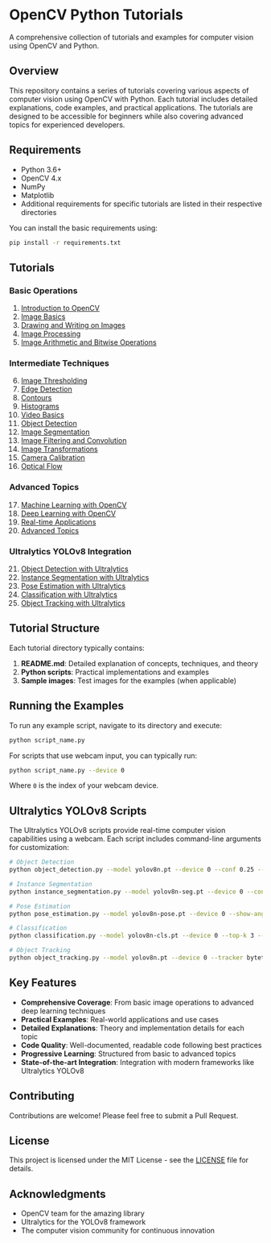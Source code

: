 # OpenCV Python Tutorials

A comprehensive collection of tutorials and examples for computer vision using OpenCV and Python.

## Overview

This repository contains a series of tutorials covering various aspects of computer vision using OpenCV with Python. Each tutorial includes detailed explanations, code examples, and practical applications. The tutorials are designed to be accessible for beginners while also covering advanced topics for experienced developers.

## Requirements

- Python 3.6+
- OpenCV 4.x
- NumPy
- Matplotlib
- Additional requirements for specific tutorials are listed in their respective directories

You can install the basic requirements using:

```bash
pip install -r requirements.txt
```

## Tutorials

### Basic Operations
1. [Introduction to OpenCV](01_introduction/README.md)
2. [Image Basics](02_image_basics/README.md)
3. [Drawing and Writing on Images](03_drawing/README.md)
4. [Image Processing](04_image_processing/README.md)
5. [Image Arithmetic and Bitwise Operations](05_image_operations/README.md)

### Intermediate Techniques
6. [Image Thresholding](06_thresholding/README.md)
7. [Edge Detection](07_edge_detection/README.md)
8. [Contours](08_contours/README.md)
9. [Histograms](09_histograms/README.md)
10. [Video Basics](10_video_basics/README.md)
11. [Object Detection](11_object_detection/README.md)
12. [Image Segmentation](12_image_segmentation/README.md)
13. [Image Filtering and Convolution](13_filtering/README.md)
14. [Image Transformations](14_transformations/README.md)
15. [Camera Calibration](15_camera_calibration/README.md)
16. [Optical Flow](16_optical_flow/README.md)

### Advanced Topics
17. [Machine Learning with OpenCV](17_machine_learning/README.md)
18. [Deep Learning with OpenCV](18_deep_learning/README.md)
19. [Real-time Applications](19_realtime_applications/README.md)
20. [Advanced Topics](20_advanced_topics/README.md)

### Ultralytics YOLOv8 Integration
21. [Object Detection with Ultralytics](21_object_detection_ultralytics/README.md)
22. [Instance Segmentation with Ultralytics](22_instance_segmentation_ultralytics/README.md)
23. [Pose Estimation with Ultralytics](23_pose_estimation_ultralytics/README.md)
24. [Classification with Ultralytics](24_classification_ultralytics/README.md)
25. [Object Tracking with Ultralytics](25_object_tracking_ultralytics/README.md)

## Tutorial Structure

Each tutorial directory typically contains:

1. **README.md**: Detailed explanation of concepts, techniques, and theory
2. **Python scripts**: Practical implementations and examples
3. **Sample images**: Test images for the examples (when applicable)

## Running the Examples

To run any example script, navigate to its directory and execute:

```bash
python script_name.py
```

For scripts that use webcam input, you can typically run:

```bash
python script_name.py --device 0
```

Where `0` is the index of your webcam device.

## Ultralytics YOLOv8 Scripts

The Ultralytics YOLOv8 scripts provide real-time computer vision capabilities using a webcam. Each script includes command-line arguments for customization:

```bash
# Object Detection
python object_detection.py --model yolov8n.pt --device 0 --conf 0.25 --show-fps

# Instance Segmentation
python instance_segmentation.py --model yolov8n-seg.pt --device 0 --conf 0.25 --show-fps

# Pose Estimation
python pose_estimation.py --model yolov8n-pose.pt --device 0 --show-angles --show-fps

# Classification
python classification.py --model yolov8n-cls.pt --device 0 --top-k 3 --show-fps

# Object Tracking
python object_tracking.py --model yolov8n.pt --device 0 --tracker bytetrack --show-trajectories --show-fps
```

## Key Features

- **Comprehensive Coverage**: From basic image operations to advanced deep learning techniques
- **Practical Examples**: Real-world applications and use cases
- **Detailed Explanations**: Theory and implementation details for each topic
- **Code Quality**: Well-documented, readable code following best practices
- **Progressive Learning**: Structured from basic to advanced topics
- **State-of-the-art Integration**: Integration with modern frameworks like Ultralytics YOLOv8

## Contributing

Contributions are welcome! Please feel free to submit a Pull Request.

## License

This project is licensed under the MIT License - see the [LICENSE](LICENSE) file for details.

## Acknowledgments

- OpenCV team for the amazing library
- Ultralytics for the YOLOv8 framework
- The computer vision community for continuous innovation